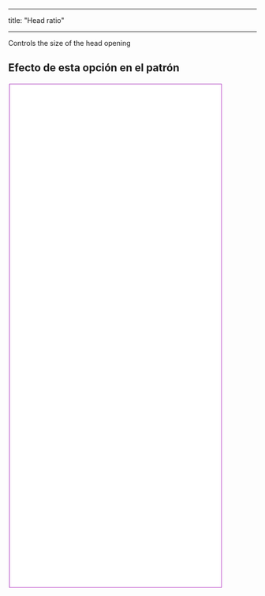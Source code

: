 - - -
title: "Head ratio"
- - -

Controls the size of the head opening

## Efecto de esta opción en el patrón

![Esta imagen muestra el efecto de esta opción superponiendo varias variantes que tienen un valor diferente para esta opción](tiberius_headratio_sample.svg "Effect of this option on the pattern")
